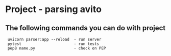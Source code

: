 Project - parsing avito
=======================


## The following commands you can do with project

```
 uvicorn parser:app --reload  - run server
 pytest                       - run tests
 pep8 name.py                 - check on PEP
```
